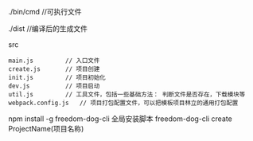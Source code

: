 ./bin/cmd  //可执行文件

./dist      //编译后的生成文件

src

    main.js         // 入口文件
    create.js       // 项目创建
    init.js         // 项目初始化
    dev.js          // 项目启动
    util.js         // 工具文件，包括一些基础方法： 判断文件是否存在，下载模块等
    webpack.config.js   // 项目打包配置文件，可以把模板项目林立的通用打包配置

npm install -g freedom-dog-cli 全局安装脚本
freedom-dog-cli create ProjectName(项目名称)


